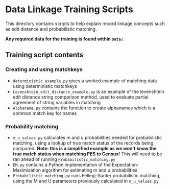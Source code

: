 # Data Linkage Training Scripts

This directory contains scripts to help explain record linkage concepts such as edit distance and probabilistic matching.

**Any required data for the training is found within `Data/`.**

## Training script contents

### Creating and using matchkeys
* `deterministic_example.py` gives a worked example of matching data using deterministic matchkeys
* `Levenshtein_edit_distance_example.py` is an example of the levenshtein edit distance string comparison method, used to evaluate partial agreement of string variables in matching
* `Alphaname.py` contains the function to create alphanames which is a common match key for names 


### Probability matching
* `m_u_values.py` calculates m and u probabilities needed for probabilistic matching, using a lookup of true match status of the records being compared. **Note: this is a simplified example as we won't know the true match status when matching PES to Census!** This will need to be ran ahead of running `Probabilistic_matching.py`
* `EM.py` contains a Python implementation of the Expectation-Maximisation algorithm for estimating m and u probabilities
* `Probabilistic_matching.py` runs Fellegi-Sunter probabilistic matching, using the M and U parameters previously calculated in `m_u_values.py`


<!--
To run this interatively, follow this link:
[![Binder](https://mybinder.org/badge_logo.svg)](https://mybinder.org/v2/gh/Data-Linkage/Rwandan_linkage/main)
-->